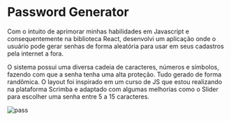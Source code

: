 # Password Generator

Com o intuito de aprimorar minhas habilidades em Javascript e consequentemente na biblioteca React, desenvolvi um aplicação onde o usuário pode gerar senhas
de forma aleatória para usar em seus cadastros pela internet a fora.

O sistema possui uma diversa cadeia de caracteres, números e símbolos, fazendo com que a senha tenha uma alta proteção. Tudo gerado de forma randômica.
O layout foi inspirado em um curso de JS que estou realizando na plataforma Scrimba e adaptado com algumas melhorias como o Slider para escolher uma senha entre 5 a 15 caracteres.

![pass](https://user-images.githubusercontent.com/76922943/212980617-d4e9f8a8-cf04-47ba-af29-abcd6048779c.png)
